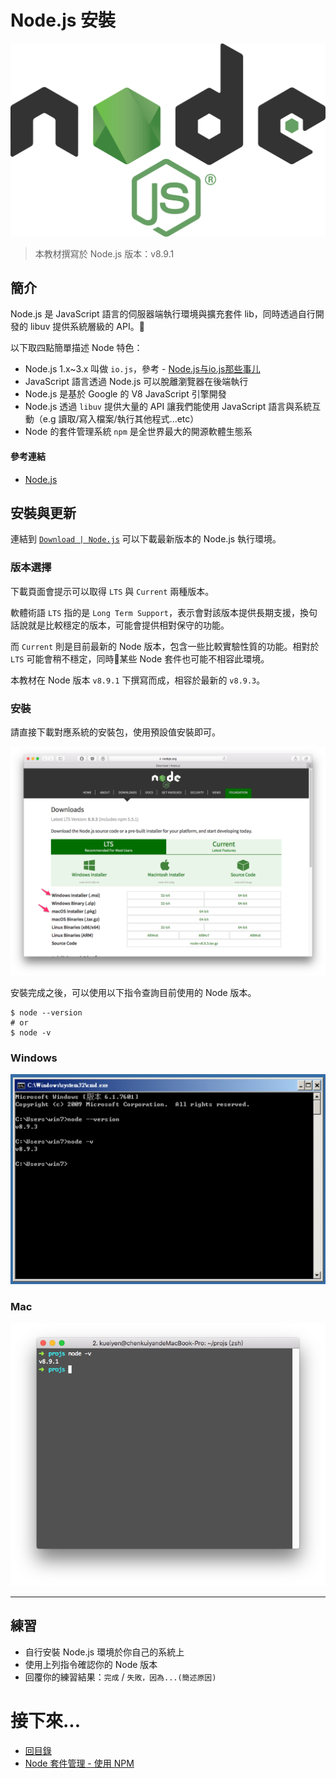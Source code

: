 #  Node.js 安裝

![](../img/nodejs-logo.png)

> 本教材撰寫於 Node.js 版本：v8.9.1

## 簡介

Node.js 是 JavaScript 語言的伺服器端執行環境與擴充套件 lib，同時透過自行開發的 libuv 提供系統層級的 API。

以下取四點簡單描述 Node 特色：

- Node.js 1.x~3.x 叫做 `io.js`，參考 - [Node.js与io.js那些事儿](http://www.infoq.com/cn/articles/node-js-and-io-js)
- JavaScript 語言透過 Node.js 可以脫離瀏覽器在後端執行
- Node.js 是基於 Google 的 V8 JavaScript 引擎開發
- Node.js 透過 `libuv` 提供大量的 API 讓我們能使用 JavaScript 語言與系統互動（e.g 讀取/寫入檔案/執行其他程式...etc）
- Node 的套件管理系統 `npm` 是全世界最大的開源軟體生態系

#### 參考連結
- [Node.js](https://nodejs.org/en/)

## 安裝與更新
連結到 [`Download | Node.js`](https://nodejs.org/en/download/) 可以下載最新版本的 Node.js 執行環境。

### 版本選擇

下載頁面會提示可以取得 `LTS` 與 `Current` 兩種版本。

軟體術語 `LTS` 指的是 `Long Term Support`，表示會對該版本提供長期支援，換句話說就是比較穩定的版本，可能會提供相對保守的功能。

而 `Current` 則是目前最新的 Node 版本，包含一些比較實驗性質的功能。相對於 `LTS` 可能會稍不穩定，同時某些 Node 套件也可能不相容此環境。

本教材在 Node 版本 `v8.9.1` 下撰寫而成，相容於最新的 `v8.9.3`。

### 安裝
請直接下載對應系統的安裝包，使用預設值安裝即可。

![](../img/node-download.png)

安裝完成之後，可以使用以下指令查詢目前使用的 Node 版本。

```shell
$ node --version
# or
$ node -v
```

### Windows
![](../img/node-version-windows.png)

### Mac
![](../img/node-version-mac.png)

---

## 練習
- 自行安裝 Node.js 環境於你自己的系統上
- 使用上列指令確認你的 Node 版本
- 回覆你的練習結果：`完成` / `失敗，因為...(簡述原因)`

# 接下來...
- [回目錄](../SUMMARY.md)
- [Node 套件管理 - 使用 NPM](../npm-basic/index.md)
